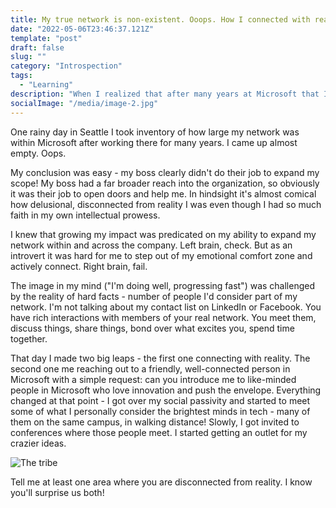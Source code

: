 ```yaml
---
title: My true network is non-existent. Ooops. How I connected with reality and found a tribe. 
date: "2022-05-06T23:46:37.121Z"
template: "post"
draft: false
slug: ""
category: "Introspection"
tags:
  - "Learning"
description: "When I realized that after many years at Microsoft that I didn't have a network to speak of apart from people I was working with directly, it dawned on me that I was doing something fundamentally wrong."
socialImage: "/media/image-2.jpg"
---
```


One rainy day in Seattle I took inventory of how large my network was within Microsoft after working there for many years. I came up almost empty. Oops.

My conclusion was easy - my boss clearly didn't do their job to expand my scope! My boss had a far broader reach into the organization, so obviously it was their job to open doors and help me. In hindsight it's almost comical how delusional, disconnected from reality I was even though I had so much faith in my own intellectual prowess. 

I knew that growing my impact was predicated on my ability to expand my network within and across the company. Left brain, check.
But as an introvert it was hard for me to step out of my emotional comfort zone and actively connect. Right brain, fail.

The image in my mind ("I'm doing well, progressing fast") was challenged by the reality of hard facts - number of people I'd consider part of my network. I'm not talking about my contact list on LinkedIn or Facebook. You have rich interactions with members of your real network. You meet them, discuss things, share things, bond over what excites you, spend time together.

That day I made two big leaps - the first one connecting with reality. The second one me reaching out to a friendly, well-connected person in Microsoft with a simple request: can you introduce me to like-minded people in Microsoft who love innovation and push the envelope. Everything changed at that point - I got over my social passivity and started to meet some of what I personally consider the brightest minds in tech - many of them on the same campus, in walking distance! Slowly, I got invited to conferences where those people meet. I started getting an outlet for my crazier ideas. 

![The tribe](/media/conference.jpg)

Tell me at least one area where you are disconnected from reality. I know you'll surprise us both!
